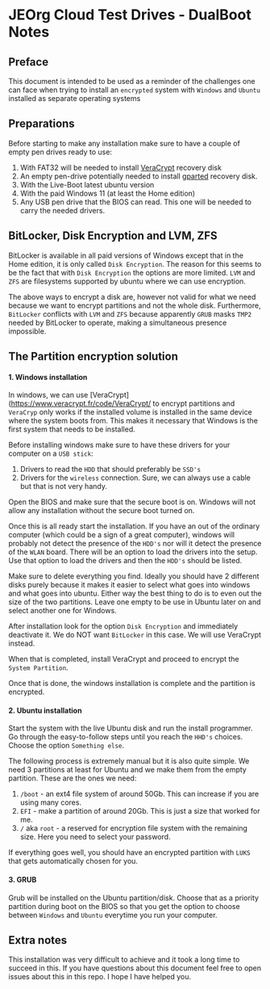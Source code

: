 # JEOrg Cloud Test Drives  - DualBoot Notes

## Preface

This document is intended to be used as a reminder of the challenges one can face when trying to install an `encrypted` system with `Windows` and `Ubuntu` installed as separate operating systems

## Preparations

Before starting to make any installation make sure to have a couple of empty pen drives ready to use:

1. With FAT32 will be needed to install [VeraCrypt](https://www.veracrypt.fr/code/VeraCrypt/) recovery disk
2. An empty pen-drive potentially needed to install [gparted](https://gparted.org/) recovery disk.
3. With the Live-Boot latest ubuntu version
4. With the paid Windows 11 (at least the Home edition)
5. Any USB pen drive that the BIOS can read. This one will be needed to carry the needed drivers.

## BitLocker, Disk Encryption and LVM, ZFS

BitLocker is available in all paid versions of Windows except that in the Home edition, it is only called `Disk Encryption`.
The reason for this seems to be the fact that with `Disk Encryption` the options are more limited. `LVM` and `ZFS` are filesystems supported by ubuntu where we can use encryption.

The above ways to encrypt a disk are, however not valid for what we need because we want to encrypt partitions and not the whole disk.
Furthermore, `BitLocker` conflicts with `LVM` and `ZFS` because apparently `GRUB` masks `TMP2` needed by BitLocker to operate, making a simultaneous presence impossible.

## The Partition encryption solution


#### 1. Windows installation

In windows, we can use [VeraCrypt](https://www.veracrypt.fr/code/VeraCrypt/ to encrypt partitions and `VeraCryp` only works if the installed volume is installed in the same device where the system boots from. This makes it necessary that Windows is the first system that needs to be installed.

Before installing windows make sure to have these drivers for your computer on a `USB stick`:
1. Drivers to read the `HDD` that should preferably be `SSD's`
2. Drivers for the `wireless` connection. Sure, we can always use a cable but that is not very handy.

Open the BIOS and make sure that the secure boot is on. Windows will not allow any installation without the secure boot turned on.

Once this is all ready start the installation. If you have an out of the ordinary computer (which could be a sign of a great computer), windows will probably not detect the presence of the `HDD's` nor will it detect the presence of the `WLAN` board.
There will be an option to load the drivers into the setup. Use that option to load the drivers and then the `HDD's` should be listed.

Make sure to delete everything you find. Ideally you should have 2 different disks purely because it makes it easier to select what goes into windows and what goes into ubuntu.
Either way the best thing to do is to even out the size of the two partitions. Leave one empty to be use in Ubuntu later on and select another one for Windows.

After installation look for the option `Disk Encryption` and immediately deactivate it. We do NOT want `BitLocker` in this case. We will use VeraCrypt instead.

When that is completed, install VeraCrypt and proceed to encrypt the `System Partition`.

Once that is done, the windows installation is complete and the partition is encrypted.

#### 2. Ubuntu installation

Start the system with the live Ubuntu disk and run the install programmer. Go through the easy-to-follow steps until you reach the `HHD's` choices.
Choose the option `Something else`.

The following process is extremely manual but it is also quite simple. We need 3 partitions at least for Ubuntu and we make them from the empty partition.
These are the ones we need:

1. `/boot` -  an ext4 file system of around 50Gb. This can increase if you are using many cores.
2. `EFI` - make a partition of around 20Gb. This is just a size that worked for me.
3. `/` aka `root` - a reserved for encryption file system with the remaining size. Here you need to select your password.

If everything goes well, you should have an encrypted partition with `LUKS` that gets automatically chosen for you.

#### 3. GRUB

Grub will be installed on the Ubuntu partition/disk. Choose that as a priority partition during boot on the BIOS so that you get the option to choose between `Windows` and `Ubuntu` everytime you run your computer.


## Extra notes

This installation was very difficult to achieve and it took a long time to succeed in this.
If you have questions about this document feel free to open issues about this in this repo.
I hope I have helped you.

